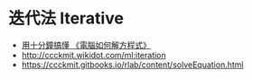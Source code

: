 # 迭代法 Iterative

* [用十分鐘搞懂 《電腦如何解方程式》](https://www.slideshare.net/ccckmit/ss-65570387)
* http://ccckmit.wikidot.com/ml:iteration
* https://ccckmit.gitbooks.io/rlab/content/solveEquation.html